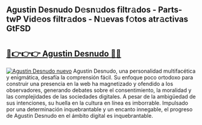 ## Agustin Desnudo D𝚎sn𝚞dos filtr𝚊dos - Parts-twP Vid𝚎os filtr𝚊dos - N𝚞evas f𝚘tos atr𝚊ctivas GtFSD

# <h2><a href="http://mb521i.tromn.icu/?c=Agustin+Desnudo">🔗👉👉👉 Agustin Desnudo 🔗🔗</a></h2>

[![Agustin Desnudo nuevo](https://i.imgur.com/pEAQMta.gif)](http://mb521i.tromn.icu/?c=Agustin+Desnudo)
Agustin Desnudo, una personalidad multifacética y enigmática, desafía la comprensión fácil. Su enfoque poco ortodoxo para construir una presencia en la web ha magnetizado y ofendido a los observadores, generando debates sobre el consentimiento, la moralidad y las complejidades de las sociedades digitales. A pesar de la ambigüedad de sus intenciones, su huella en la cultura en línea es imborrable. Impulsado por una determinación inquebrantable y un encanto innegable, el progreso de Agustin Desnudo en el ámbito digital es inquebrantable.
